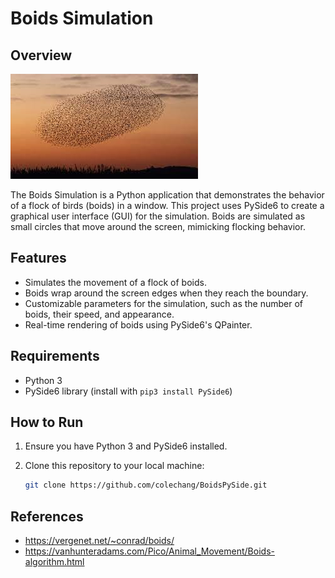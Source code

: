 # Boids Simulation

## Overview

![Representation of Boids in Nature](image.png)

The Boids Simulation is a Python application that demonstrates the behavior of a flock of birds (boids) in a window. This project uses PySide6 to create a graphical user interface (GUI) for the simulation. Boids are simulated as small circles that move around the screen, mimicking flocking behavior.

## Features

- Simulates the movement of a flock of boids.
- Boids wrap around the screen edges when they reach the boundary.
- Customizable parameters for the simulation, such as the number of boids, their speed, and appearance.
- Real-time rendering of boids using PySide6's QPainter.

## Requirements

- Python 3
- PySide6 library (install with `pip3 install PySide6`)

## How to Run

1. Ensure you have Python 3 and PySide6 installed.

2. Clone this repository to your local machine:
   ```bash
   git clone https://github.com/colechang/BoidsPySide.git
   ```

<!--## Example ![Boids Simulation Screenshot](boids.gif)-->

## References

- https://vergenet.net/~conrad/boids/
- https://vanhunteradams.com/Pico/Animal_Movement/Boids-algorithm.html
